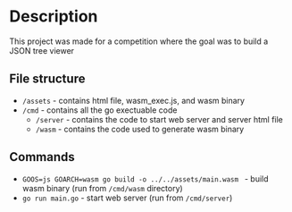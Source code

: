 # Description

This project was made for a competition where the goal was to build a JSON tree viewer

## File structure

- `/assets` - contains html file, wasm_exec.js, and wasm binary
- `/cmd` - contains all the go exectuable code
  - `/server` - contains the code to start web server and server html file
  - `/wasm` - contains the code used to generate wasm binary

## Commands

- `GOOS=js GOARCH=wasm go build -o ../../assets/main.wasm ` - build wasm binary (run from `/cmd/wasm` directory)
- `go run main.go` - start web server (run from `/cmd/server`)
